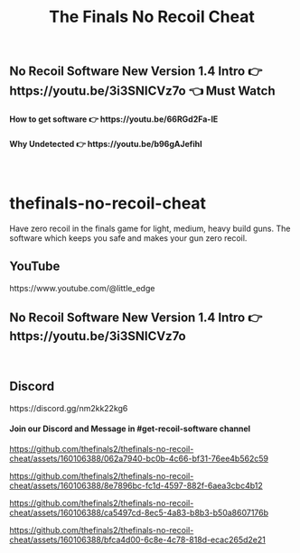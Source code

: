 

<h1 align="center">
  <br>
  The Finals No Recoil Cheat
</h1>

<br>
<h2>No Recoil Software New Version 1.4 Intro  👉 https://youtu.be/3i3SNICVz7o 👈 Must Watch</h2>
<h4>How to get software 👉 https://youtu.be/66RGd2Fa-IE </h4>
<h4>Why Undetected 👉 https://youtu.be/b96gAJefihI </h4>
<br>


# thefinals-no-recoil-cheat
Have zero recoil in the finals game for light, medium, heavy build guns. The software which keeps you safe and makes your gun zero recoil.

<h2>YouTube</h2>
https://www.youtube.com/@little_edge
<br>
<h2>No Recoil Software New Version 1.4 Intro  👉 https://youtu.be/3i3SNICVz7o </h2>
<br>
<h2>Discord</h2>
https://discord.gg/nm2kk22kg6
<h4>Join our Discord and Message in #get-recoil-software channel</h4>




https://github.com/thefinals2/thefinals-no-recoil-cheat/assets/160106388/062a7940-bc0b-4c66-bf31-76ee4b562c59


https://github.com/thefinals2/thefinals-no-recoil-cheat/assets/160106388/8e7896bc-fc1d-4597-882f-6aea3cbc4b12


https://github.com/thefinals2/thefinals-no-recoil-cheat/assets/160106388/ca5497cd-8ec5-4a83-b8b3-b50a8607176b


https://github.com/thefinals2/thefinals-no-recoil-cheat/assets/160106388/bfca4d00-6c8e-4c78-818d-ecac265d2e21






